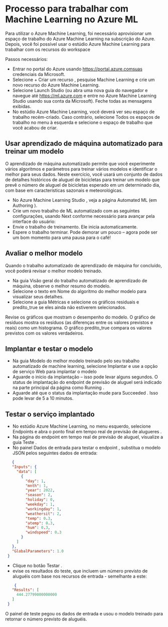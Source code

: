 
# Processo para trabalhar com Machine Learning no Azure ML

Para utilizar o Azure Machine Learning, foi necessário aprovisionar um espaço de trabalho do Azure Machine Learning na subscrição do Azure. Depois, você foi possível usar o estúdio Azure Machine Learning para trabalhar com os recursos do workspace

Passos necessários:

* Entrar no portal do Azure usando https://portal.azure.comsuas credenciais da Microsoft.
* Selecione + Criar um recurso , pesquise Machine Learning e crie um novo recurso do Azure Machine Learning.
* Selecione Launch Studio (ou abra uma nova guia do navegador e navegue até https://ml.azure.com e entre no Azure Machine Learning Studio usando sua conta da Microsoft). Feche todas as mensagens exibidas.
* No estúdio Azure Machine Learning, você deverá ver seu espaço de trabalho recém-criado. Caso contrário, selecione Todos os espaços de trabalho no menu à esquerda e selecione o espaço de trabalho que você acabou de criar.

## Usar aprendizado de máquina automatizado para treinar um modelo

O aprendizado de máquina automatizado permite que você experimente vários algoritmos e parâmetros para treinar vários modelos e identificar o melhor para seus dados. Neste exercício, você usará um conjunto de dados de detalhes históricos de aluguel de bicicletas para treinar um modelo que prevê o número de aluguel de bicicletas esperado em um determinado dia, com base em características sazonais e meteorológicas.

- No Azure Machine Learning Studio , veja a página Automated ML (em Authoring ).
- Crie um novo trabalho de ML automatizado com as seguintes configurações, usando Next conforme necessário para avançar pela interface do usuário:
- Envie o trabalho de treinamento. Ele inicia automaticamente.
- Espere o trabalho terminar. Pode demorar um pouco – agora pode ser um bom momento para uma pausa para o café!

## Avaliar o melhor modelo

Quando o trabalho automatizado de aprendizado de máquina for concluído, você poderá revisar o melhor modelo treinado.
- Na guia Visão geral do trabalho automatizado de aprendizado de máquina, observe o melhor resumo do modelo.
- Selecione o texto em Nome do algoritmo do melhor modelo para visualizar seus detalhes.
- Selecione a guia Métricas e selecione os gráficos residuais e predito_true se eles ainda não estiverem selecionados.

Revise os gráficos que mostram o desempenho do modelo. O gráfico de resíduos mostra os resíduos (as diferenças entre os valores previstos e reais) como um histograma. O gráfico predito_true compara os valores previstos com os valores verdadeiros.
## Implantar e testar o modelo

- Na guia Modelo do melhor modelo treinado pelo seu trabalho automatizado de machine learning, selecione Implantar e use a opção de serviço Web para implantar o modelo
- Aguarde o início da implantação – isso pode levar alguns segundos. O status de implantação do endpoint de previsão de aluguel será indicado na parte principal da página como Running .
- Aguarde até que o status da implantação mude para Succeeded . Isso pode levar de 5 a 10 minutos.

## Testar o serviço implantado

- No estúdio Azure Machine Learning, no menu esquerdo, selecione Endpoints e abra o ponto final em tempo real de previsão de alugueres .
- Na página do endpoint em tempo real de previsão de aluguel, visualize a guia Teste .
- No painel Dados de entrada para testar o endpoint , substitua o modelo JSON pelos seguintes dados de entrada:
```json
   {
   "Inputs": { 
     "data": [
       {
         "day": 1,
         "mnth": 1,   
         "year": 2022,
         "season": 2,
         "holiday": 0,
         "weekday": 1,
         "workingday": 1,
         "weathersit": 2, 
         "temp": 0.3, 
         "atemp": 0.3,
         "hum": 0.3,
         "windspeed": 0.3 
       }
     ]    
   },   
   "GlobalParameters": 1.0
 }
```
- Clique no botão Testar .
- evise os resultados do teste, que incluem um número previsto de aluguéis com base nos recursos de entrada - semelhante a este:

```json
    {
   "Results": [
     444.27799000000000
   ]
 }
```
O painel de teste pegou os dados de entrada e usou o modelo treinado para retornar o número previsto de aluguéis.